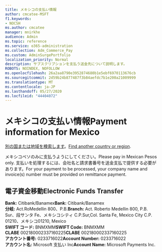 ```yaml
---
title: メキシコの支払い情報
author: cmcatee-MSFT
f1.keywords:
- NOCSH
ms.author: cmcatee
manager: mnirkhe
audience: Admin
ms.topic: reference
ms.service: o365-administration
ms.collection: Adm_Commerce_Pay
ms.custom: AdminSurgePortfolio
localization_priority: Normal
description: サブスクリプションを支払う送金先について説明します。
ROBOTS: NOINDEX, NOFOLLOW
ms.openlocfilehash: 26a2aa8790e3952874680b1e5ebf6970113676cb
ms.sourcegitcommit: 2d59b24b877487f3b84aefdc7b1e200a21009999
ms.translationtype: MT
ms.contentlocale: ja-JP
ms.lasthandoff: 05/27/2020
ms.locfileid: "44404072"
---
```

# <a name="payment-information-for-mexico"></a><span data-ttu-id="9f8fe-103">メキシコの支払い情報</span><span class="sxs-lookup"><span data-stu-id="9f8fe-103">Payment information for Mexico</span></span>

<span data-ttu-id="9f8fe-104">[別の国または地域を検索します](../billing-and-payments/pay-for-your-subscription.md)。</span><span class="sxs-lookup"><span data-stu-id="9f8fe-104">[Find another country or region](../billing-and-payments/pay-for-your-subscription.md).</span></span>

<span data-ttu-id="9f8fe-105">メキシコペソのみに支払うようにしてください。</span><span class="sxs-lookup"><span data-stu-id="9f8fe-105">Please pay in Mexican Pesos only.</span></span> <span data-ttu-id="9f8fe-106">支払いを処理するには、会社名と請求書番号を送金支払で提供する必要があります。</span><span class="sxs-lookup"><span data-stu-id="9f8fe-106">For your payment to be processed, your company name and invoice(s) number must be provided on remittance payment.</span></span>

## <a name="electronic-funds-transfer"></a><span data-ttu-id="9f8fe-107">電子資金移動</span><span class="sxs-lookup"><span data-stu-id="9f8fe-107">Electronic Funds Transfer</span></span>

<span data-ttu-id="9f8fe-108">**Bank:** Citibank/Banamex</span><span class="sxs-lookup"><span data-stu-id="9f8fe-108">**Bank:** Citibank/Banamex</span></span>  
<span data-ttu-id="9f8fe-109">**分岐:** Act.RoMedellin 800、P.B.</span><span class="sxs-lookup"><span data-stu-id="9f8fe-109">**Branch:** Act. Roberto Medellin 800, P.B.</span></span> <span data-ttu-id="9f8fe-110">Sur、段サンタ Fe、メキシコシティ C.P.</span><span class="sxs-lookup"><span data-stu-id="9f8fe-110">Sur,Col. Santa Fe, Mexico City C.P.</span></span> <span data-ttu-id="9f8fe-111">01210、メキシコ</span><span class="sxs-lookup"><span data-stu-id="9f8fe-111">01210, Mexico</span></span>  
<span data-ttu-id="9f8fe-112">**SWIFT コード:** BNMXMM</span><span class="sxs-lookup"><span data-stu-id="9f8fe-112">**SWIFT Code:** BNMXMM</span></span>  
<span data-ttu-id="9f8fe-113">**CLABE** 002180002337160225</span><span class="sxs-lookup"><span data-stu-id="9f8fe-113">**CLABE** 002180002337160225</span></span>  
<span data-ttu-id="9f8fe-114">**アカウント番号:** 0233716022</span><span class="sxs-lookup"><span data-stu-id="9f8fe-114">**Account Number:** 0233716022</span></span>  
<span data-ttu-id="9f8fe-115">**アカウント名:** Microsoft 支払い Inc</span><span class="sxs-lookup"><span data-stu-id="9f8fe-115">**Account Name:** Microsoft Payments Inc.</span></span>